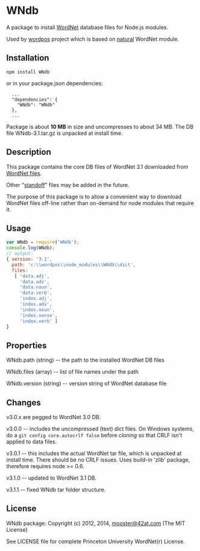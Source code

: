 
WNdb
=======

A package to install [WordNet](http://wordnet.princeton.edu) database files for Node.js modules.

Used by [wordpos](http://github.com/moos/wordpos) project which is based on [natural](http://github.com/NaturalNode/natural) WordNet module.


Installation
------------

    npm install WNdb

or in your package.json dependencies:

```
  ...
  "dependencies": {
    "WNdb": "WNdb"
  },
  ...
```

Package is about __10 MB__ in size and uncompresses to about 34 MB.  The DB file WNdb-3.1.tar.gz is unpacked at install time.



Description
------------

This package contains the core DB files of WordNet 3.1 downloaded from [WordNet files](http://wordnet.princeton.edu/wordnet/download/current-version/).

Other "[standoff](http://wordnet.princeton.edu/wordnet/download/standoff/)" files may be added in the future.

The purpose of this package is to allow a convenient way to download WordNet files off-line rather than on-demand for node modules that require it.


Usage
-------
```js
var WNdb = require('WNdb');
console.log(WNdb);
// output:
{ version: '3.1',
  path: 'c:\\wordpos\\node_modules\\WNdb\\dict',
  files:
   [ 'data.adj',
     'data.adv',
     'data.noun',
     'data.verb',
     'index.adj',
     'index.adv',
     'index.noun',
     'index.sense',
     'index.verb' ]
}
```

Properties
------------

WNdb.path (string) -- the path to the installed WordNet DB files

WNdb.files (array) -- list of file names under the path

WNdb.version (string) -- version string of WordNet database file


Changes
---------

v3.0.x are pegged to WordNet 3.0 DB.

v3.0.0 -- includes the uncompressed (text) dict files.  On Windows systems, do a `git config core.autocrlf false` before _cloning_ so that CRLF isn't applied to data files.

v3.0.1 -- this includes the actual WordNet tar file, which is unpacked at install time.  There should be no CRLF issues.  Uses build-in 'zlib' package, therefore requires node >= 0.6.

v3.1.0 -- updated to WordNet 3.1 DB.

v3.1.1 -- fixed WNdb tar folder structure.


License
-------

WNdb package:
Copyright (c) 2012, 2014, mooster@42at.com
(The MIT License)

See LICENSE file for complete Princeton University WordNet(r) License.


